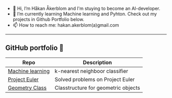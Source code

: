 - 👋 Hi, I’m Håkan Åkerblom and I'm stuying to become an AI-developer.
- 🌱 I’m currently learning Machine learning and Pyhton. Check out my projects in Github Portfolio below.
- 📫 How to reach me: hakan.akerblom(a)gmail.com

---

## GitHub portfolio :briefcase:

| Repo                           | Description                          |
| ------------------------------ | -------------------------------------|
| [Machine learning][ml]         | k-nearest neighboor classifier       |
| [Project Euler][pe]            | Solved problems on Project Euler     |
| [Geometry Class][gc]           | Classtructure for geometric objects  |


[ml]: https://github.com/HakanAkerblom/Python-Hakan-Akerblom/tree/main/Labs/Lab%202
[pe]: https://github.com/HakanAkerblom/Project-Euler
[gc]: https://github.com/HakanAkerblom/Python-Hakan-Akerblom/tree/main/Labs/Lab%203

<!---
HakanAkerblom/HakanAkerblom is a ✨ special ✨ repository because its `README.md` (this file) appears on your GitHub profile.
You can click the Preview link to take a look at your changes.
--->
